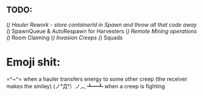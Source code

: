 ## TODO:

(*) Hauler Rework  - store containerId in Spawn and throw all that code away
(*) SpawnQueue & AutoRespawn for Harvesters
(*) Remote Mining operations
(*) Room Claiming
(*) Invasion Creeps
(*) Squads



# Emoji shit:

=^~^= when a hauler transfers energy to some other creep (the receiver makes the smiley)
(ノ°Д°）ノ︵ ┻━┻ when a creep is fighting